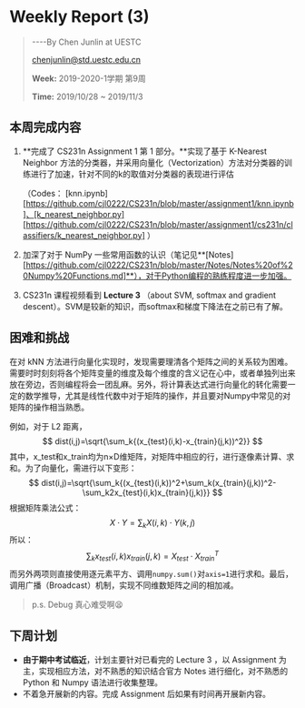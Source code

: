 # Weekly Report (3)

> ----By Chen Junlin at UESTC
>
> chenjunlin@std.uestc.edu.cn
>
> **Week:** 2019-2020-1学期 第9周
>
> **Time:** 2019/10/28 ~ 2019/11/3



## 本周完成内容

1. **完成了 CS231n Assignment 1 第 1 部分。**实现了基于 K-Nearest Neighbor 方法的分类器，并采用向量化（Vectorization）方法对分类器的训练进行了加速，针对不同的k的取值对分类器的表现进行评估

   （Codes： [knn.ipynb][https://github.com/cjl0222/CS231n/blob/master/assignment1/knn.ipynb]、[k_nearest_neighbor.py][https://github.com/cjl0222/CS231n/blob/master/assignment1/cs231n/classifiers/k_nearest_neighbor.py] ）

2. 加深了对于 NumPy 一些常用函数的认识（笔记见**[Notes][https://github.com/cjl0222/CS231n/blob/master/Notes/Notes%20of%20Numpy%20Functions.md]**），对于Python编程的熟练程度进一步加强。

3. CS231n 课程视频看到 **Lecture 3** （about SVM, softmax and gradient descent）。SVM是较新的知识，而softmax和梯度下降法在之前已有了解。

   

## 困难和挑战

在对 kNN 方法进行向量化实现时，发现需要理清各个矩阵之间的关系较为困难。需要时时刻刻将各个矩阵变量的维度及每个维度的含义记在心中，或者单独列出来放在旁边，否则编程将会一团乱麻。另外，将计算表达式进行向量化的转化需要一定的数学推导，尤其是线性代数中对于矩阵的操作，并且要对Numpy中常见的对矩阵的操作相当熟悉。

例如，对于 L2 距离，
$$
dist(i,j)=\sqrt{\sum_k{(x_{test}(i,k)-x_{train}(j,k))^2}}
$$
其中，x_test和x_train均为n×D维矩阵，对矩阵中相应的行，进行逐像素计算、求和。为了向量化，需进行以下变形：
$$
dist(i,j)=\sqrt{\sum_k{(x_{test}(i,k))^2+\sum_k(x_{train}(j,k))^2-\sum_k2x_{test}(i,k)x_{train}(j,k)}}
$$
根据矩阵乘法公式：
$$
X\cdot Y=\sum_k X(i,k)\cdot Y(k,j)
$$
所以：
$$
\sum_kx_{test}(i,k)x_{train}(j,k)=X_{test}\cdot X_{train}^T
$$
而另外两项则直接使用逐元素平方、调用`numpy.sum()`对`axis=1`进行求和。最后，调用广播（Broadcast）机制，实现不同维数矩阵之间的相加减。

> p.s. Debug 真心难受啊:tired_face: 



## 下周计划

* **由于期中考试临近**，计划主要针对已看完的 Lecture 3 ，以 Assignment 为主，实现相应方法，对不熟悉的知识结合官方 Notes 进行细化，对不熟悉的 Python 和 Numpy 语法进行收集整理。
* 不着急开展新的内容。完成 Assignment 后如果有时间再开展新内容。